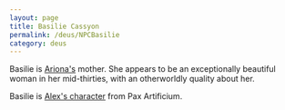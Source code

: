 ```yaml
---
layout: page
title: Basilie Cassyon
permalink: /deus/NPCBasilie
category: deus
---
```

Basilie is [Ariona's](CharPublicAlex) mother. She appears to be an exceptionally beautiful woman in her mid-thirties, with an otherworldly quality about her.

Basilie is [Alex's character](/pax/pcs/erica.html) from Pax Artificium.
